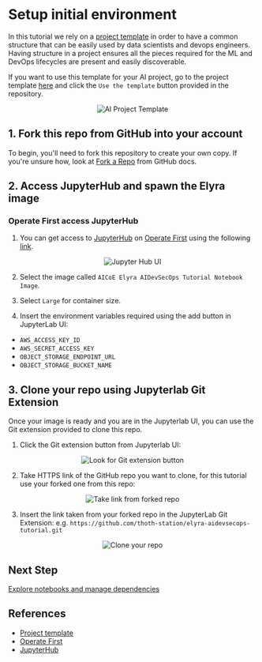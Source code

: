 # Setup initial environment

In this tutorial we rely on a [project template][1] in order to have a common structure that can be easily used by data scientists and devops engineers. Having structure in a project ensures all the pieces required for the ML and DevOps lifecycles are present and easily discoverable.

If you want to use this template for your AI project, go to the project template [here][1] and click the `Use the template` button provided in the repository.

<div style="text-align:center">
<img alt="AI Project Template" src="https://raw.githubusercontent.com/thoth-station/elyra-aidevsecops-tutorial/master/docs/images/AIProjectTemplate.png">
</div>

## 1. Fork this repo from GitHub into your account

To begin, you'll need to fork this repository to create your own copy. If you're unsure how, look at [Fork a Repo](https://docs.github.com/en/github/getting-started-with-github/fork-a-repo) from GitHub docs.

## 2. Access JupyterHub and spawn the Elyra image

### Operate First access JupyterHub

1. You can get access to [JupyterHub][3] on [Operate First][2] using the following [link](https://jupyterhub-opf-jupyterhub.apps.zero.massopen.cloud/).

<div style="text-align:center">
<img alt="Jupyter Hub UI" src="https://raw.githubusercontent.com/thoth-station/elyra-aidevsecops-tutorial/master/docs/images/JupyterHubNewUI.png">
</div>

2. Select the image called `AICoE Elyra AIDevSecOps Tutorial Notebook Image`.

3. Select `Large` for container size.

4. Insert the environment variables required using the add button in JupyterLab UI:

- `AWS_ACCESS_KEY_ID`
- `AWS_SECRET_ACCESS_KEY`
- `OBJECT_STORAGE_ENDPOINT_URL`
- `OBJECT_STORAGE_BUCKET_NAME`

## 3. Clone your repo using Jupyterlab Git Extension

Once your image is ready and you are in the Jupyterlab UI, you can use the Git extension provided to clone this repo.

1. Click the Git extension button from Jupyterlab UI:

<div style="text-align:center">
<img alt="Look for Git extension button" src="https://raw.githubusercontent.com/thoth-station/elyra-aidevsecops-tutorial/master/docs/images/ElyraGitExtension.png">
</div>

2. Take HTTPS link of the GitHub repo you want to clone, for this tutorial use your forked one from this repo:

<div style="text-align:center">
<img alt="Take link from forked repo" src="https://raw.githubusercontent.com/thoth-station/elyra-aidevsecops-tutorial/master/docs/images/TakeLinkForkedRepo.png">
</div>

3. Insert the link taken from your forked repo in the JupyterLab Git Extension: e.g. `https://github.com/thoth-station/elyra-aidevsecops-tutorial.git`

<div style="text-align:center">
<img alt="Clone your repo" src="https://raw.githubusercontent.com/thoth-station/elyra-aidevsecops-tutorial/master/docs/images/CloneYourRepo.png">
</div>

## Next Step

[Explore notebooks and manage dependencies](./explore-notebooks-and-manage-dependencies.md)

## References

* [Project template][1]
* [Operate First][2]
* [JupyterHub][3]

[1]: https://github.com/aicoe-aiops/project-template
[2]: https://www.operate-first.cloud/
[3]: https://jupyter.org/hub
